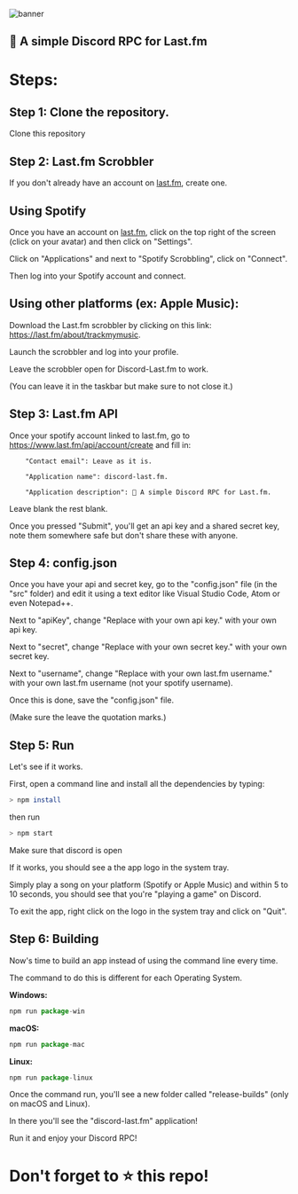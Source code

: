 ![banner](https://i.imgur.com/eF2ahzM.png)

## 🎵 A simple Discord RPC for Last.fm

# Steps:

## Step 1: Clone the repository.

Clone this repository

## Step 2: Last.fm Scrobbler

If you don't already have an account on [last.fm](https://last.fm), create one.

## Using Spotify

Once you have an account on [last.fm](https://last.fm), click on the top right of the screen (click on your avatar) and then click on "Settings".

Click on "Applications" and next to "Spotify Scrobbling", click on "Connect".

Then log into your Spotify account and connect.

## Using other platforms (ex: Apple Music):

Download the Last.fm scrobbler by clicking on this link: https://last.fm/about/trackmymusic.

Launch the scrobbler and log into your profile.

Leave the scrobbler open for Discord-Last.fm to work.

(You can leave it in the taskbar but make sure to not close it.)

## Step 3: Last.fm API

Once your spotify account linked to last.fm, go to https://www.last.fm/api/account/create and fill in:

        "Contact email": Leave as it is.

        "Application name": discord-last.fm.

        "Application description": 🎵 A simple Discord RPC for Last.fm.

Leave blank the rest blank.

Once you pressed "Submit", you'll get an api key and a shared secret key, note them somewhere safe but don't share these with anyone.

## Step 4: config.json

Once you have your api and secret key, go to the "config.json" file (in the "src" folder) and edit it using a text editor like Visual Studio Code, Atom or even Notepad++.

Next to "apiKey", change "Replace with your own api key." with your own api key.

Next to "secret", change "Replace with your own secret key." with your own secret key.

Next to "username", change "Replace with your own last.fm username." with your own last.fm username (not your spotify username).

Once this is done, save the "config.json" file.

(Make sure the leave the quotation marks.)

## Step 5: Run

Let's see if it works.

First, open a command line and install all the dependencies by typing:

```bash
> npm install
```

then run

```bash
> npm start
```

Make sure that discord is open

If it works, you should see a the app logo in the system tray.

Simply play a song on your platform (Spotify or Apple Music) and within 5 to 10 seconds, you should see that you're "playing a game" on Discord.

To exit the app, right click on the logo in the system tray and click on "Quit".

## Step 6: Building

Now's time to build an app instead of using the command line every time.

The command to do this is different for each Operating System.

**Windows:**

```js
npm run package-win
```

**macOS:**

```js
npm run package-mac
```

**Linux:**

```js
npm run package-linux
```

Once the command run, you'll see a new folder called "release-builds" (only on macOS and Linux).

In there you'll see the "discord-last.fm" application!

Run it and enjoy your Discord RPC!

# Don't forget to :star: this repo!

